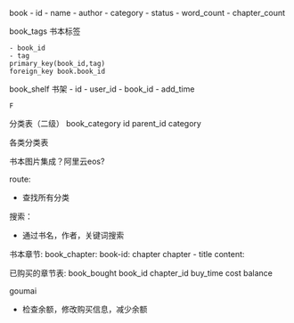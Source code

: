 book
	- id
	- name
	- author
	- category
	- status 
	- word_count
	- chapter_count

book_tags 书本标签

	- book_id
	- tag 
	primary_key(book_id,tag)
	foreign_key book.book_id


book_shelf 书架
	- id
	- user_id
	- book_id
	- add_time

	F

分类表（二级）
book_category
	id
	parent_id
	category



各类分类表



书本图片集成？阿里云eos?

route:

- 查找所有分类




搜索：
- 通过书名，作者，关键词搜索


书本章节: 
book_chapter:
book-id:
chapter
chapter - title
content: 



已购买的章节表:
book_bought
book_id chapter_id buy_time cost balance





goumai
- 检查余额，修改购买信息，减少余额